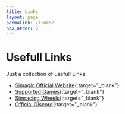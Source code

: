 ```yaml
---
title: Links
layout: page
permalink: /links/
nav_order: 2
---
```

# Usefull Links
Just a collection of usefull Links
- [Simagic Official Website](https://www.simagic.com/#/PageMainEn){:target="_blank"}
- [Supported Games](https://docs.google.com/spreadsheets/d/e/2PACX-1vRhG6tHBONu3S_K4vcJCQkuDO7XXW7iNyr6FISYhhj5EOyYDTzTvsKjNkDk3lTnYzbg6u2WQgivcgPd/pubhtml?gid=2055729544&single=true){:target="_blank"}
- [Simracing Wheels](https://docs.google.com/spreadsheets/d/1HbCalQYmV4_UasplthMmN3y-ymeUfvX5UfqmqaYK0Uk/htmlview){:target="_blank"}
- [Official Discord](https://discord.gg/zgnvpxv){:target="_blank"}